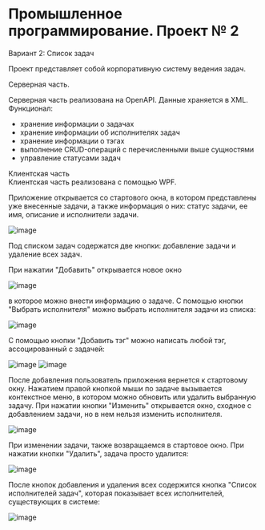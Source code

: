 # Промышленное программирование. Проект № 2

Вариант 2: Список задач</summary>

  Проект представляет собой корпоративную систему ведения задач. 
  
  <summary>Серверная часть.</summary> 
 
  Серверная часть реализована на OpenAPI. Данные храняется в XML. 
  Функционал: 
  - хранение информации о задачах
  - хранение информации об исполнителях задач
  - хранение информации о тэгах
  - выполнение CRUD-операций с перечисленными выше сущностями
  - управление статусами задач

 <summary>Клиентская часть</summary>
Клиентская часть реализована с помощью WPF.

Приложение открывается со стартового окна, в котором представлены уже внесенные задачи, а также информация о них: статус задачи, ее имя, описание и исполнители задачи.

![image](https://user-images.githubusercontent.com/75686525/170934265-fe67b9e5-395e-4682-87e5-c17bfd911825.png)

Под списком задач содержатся две кнопки: добавление задачи и удаление всех задач.

При нажатии "Добавить" открывается новое окно

![image](https://user-images.githubusercontent.com/75686525/170935349-2f93673e-64a1-4b1e-b0ef-c8120d6ec2b4.png)

в которое можно внести информацию о задаче. С помощью кнопки "Выбрать исполнителя" можно выбрать исполнителя задачи из списка: 

![image](https://user-images.githubusercontent.com/75686525/170935613-681ef29d-b3ac-4683-8eb2-e9efa8065fb1.png)

С помощью кнопки "Добавить тэг" можно написать любой тэг, ассоцированный с задачей:

![image](https://user-images.githubusercontent.com/75686525/170935953-ba7f3cfd-f691-4774-8f87-3015cf32354f.png)
![image](https://user-images.githubusercontent.com/75686525/170935196-bfc9ea78-fc0e-4c4e-bb4a-8c036b0932bd.png)

После добавления пользователь приложения вернется к стартовому окну. 
Нажатием правой кнопкой мыши по задаче вызывается контекстное меню, в котором можно обновить или удалить выбранную задачу. 
При нажатии кнопки "Изменить" открывается окно, сходное с добавлением задачи, но в нем нельзя изменить исполнителя. 

![image](https://user-images.githubusercontent.com/75686525/170937123-06ab41a7-5866-4134-8aad-504d121d7cdb.png)

При изменении задачи, также возвращаемся в стартовое окно. 
При нажатии кнопки "Удалить", задача просто удалится: 

![image](https://user-images.githubusercontent.com/75686525/170937386-c2b3070d-cd39-4dce-9edf-c70bf06232fb.png)

После кнопок добавления и удаления всех содержится кнопка "Список исполнителей задач", которая показывает всех исполнителей, существующих в системе:

![image](https://user-images.githubusercontent.com/75686525/170937670-dc966f20-e360-4241-a3df-2f6101a0d166.png)
